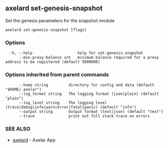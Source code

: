 ## axelard set-genesis-snapshot

Set the genesis parameters for the snapshot module

```
axelard set-genesis-snapshot [flags]
```

### Options

```
  -h, --help                    help for set-genesis-snapshot
      --min-proxy-balance int   minimum balance required for a proxy address to be registered (default 5000000)
```

### Options inherited from parent commands

```
      --home string         directory for config and data (default "$HOME/.axelar")
      --log_format string   The logging format (json|plain) (default "plain")
      --log_level string    The logging level (trace|debug|info|warn|error|fatal|panic) (default "info")
      --output string       Output format (text|json) (default "text")
      --trace               print out full stack trace on errors
```

### SEE ALSO

* [axelard](axelard.md)	 - Axelar App

